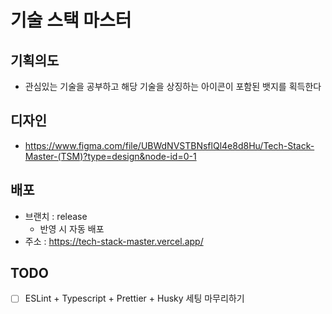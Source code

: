 # 기술 스택 마스터

## 기획의도

- 관심있는 기술을 공부하고 해당 기술을 상징하는 아이콘이 포함된 뱃지를 획득한다

## 디자인

- https://www.figma.com/file/UBWdNVSTBNsflQl4e8d8Hu/Tech-Stack-Master-(TSM)?type=design&node-id=0-1

## 배포

- 브랜치 : release
  - 반영 시 자동 배포
- 주소 : https://tech-stack-master.vercel.app/

## TODO

- [ ] ESLint + Typescript + Prettier + Husky 세팅 마무리하기
